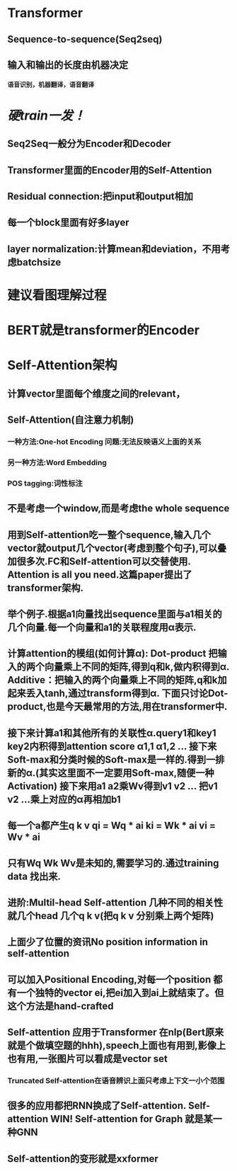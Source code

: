 # Transformer
## Sequence-to-sequence(Seq2seq)
## 输入和输出的长度由机器决定
#### 语音识别，机器翻译，语音翻译
# *硬train一发！*
## Seq2Seq一般分为Encoder和Decoder
## Transformer里面的Encoder用的Self-Attention
## Residual connection:把input和output相加
## 每一个block里面有好多layer
## layer normalization:计算mean和deviation，不用考虑batchsize
# 建议看图理解过程
# BERT就是transformer的Encoder

# Self-Attention架构
## 计算vector里面每个维度之间的relevant，

## Self-Attention(自注意力机制)
### 一种方法:One-hot Encoding 问题:无法反映语义上面的关系
### 另一种方法:Word Embedding 
### POS tagging:词性标注

## 不是考虑一个window,而是考虑the whole sequence
## 用到Self-attention吃一整个sequence,输入几个vector就output几个vector(考虑到整个句子),可以叠加很多次.FC和Self-attention可以交替使用. Attention is all you need.这篇paper提出了transformer架构.

## 举个例子.根据a1向量找出sequence里面与a1相关的几个向量.每一个向量和a1的关联程度用α表示.
## 计算attention的模组(如何计算α): Dot-product 把输入的两个向量乘上不同的矩阵,得到q和k,做内积得到α.  Additive：把输入的两个向量乘上不同的矩阵,q和k加起来丢入tanh,通过transform得到α. 下面只讨论Dot-product,也是今天最常用的方法,用在transformer中.

## 接下来计算a1和其他所有的关联性α.query1和key1 key2内积得到attention score α1,1 α1,2 ...   接下来Soft-max和分类时候的Soft-max是一样的.得到一排新的α.(其实这里面不一定要用Soft-max,随便一种Activation)   接下来用a1 a2乘Wv得到v1 v2 ... 把v1 v2 ...乘上对应的α再相加b1

## 每一个a都产生q k v          qi = Wq * ai    ki = Wk * ai   vi = Wv * ai  

## 只有Wq Wk Wv是未知的,需要学习的.通过training data 找出来.

## 进阶:Multil-head Self-attention 几种不同的相关性就几个head 几个q k v(把q k v 分别乘上两个矩阵)

## 上面少了位置的资讯No position information in self-attention

## 可以加入Positional Encoding,对每一个position 都有一个独特的vector ei,把ei加入到ai上就结束了。但这个方法是hand-crafted

## Self-attention 应用于Transformer 在nlp(Bert原来就是个做填空题的hhh),speech上面也有用到,影像上也有用,一张图片可以看成是vector set

### Truncated Self-attention在语音辨识上面只考虑上下文一小个范围

## 很多的应用都把RNN换成了Self-attention. Self-attention WIN! Self-attention for Graph 就是某一种GNN

## Self-attention的变形就是xxformer
